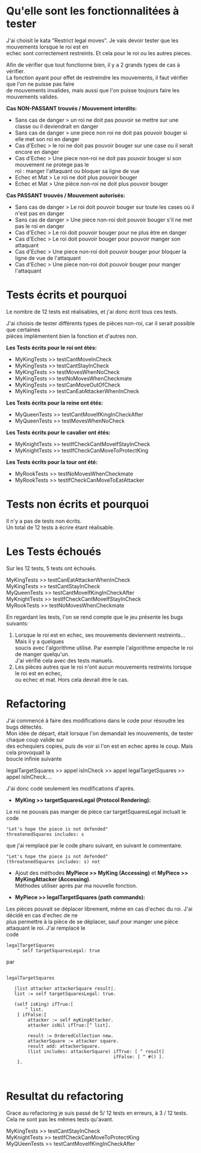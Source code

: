 


# Qu'elle sont les fonctionnalitées à tester    

J'ai choisit le kata "Restrict legal moves". Je vais devoir tester que les mouvements lorsque le roi est en      
echec sont correctement restreints. Et cela pour le roi ou les autres pieces.    

Afin de vérifier que tout fonctionne bien, il y a 2 grands types de cas à vérifier.    
La fonction ayant pour effet de restreindre les mouvements, il faut vérifier que l'on ne puisse pas faire     
de mouvements invalides, mais aussi que l'on puisse toujours faire les mouvements valides.      

**Cas NON-PASSANT trouvés / Mouvement interdits:**    
- Sans cas de danger > un roi ne doit pas pouvoir se mettre sur une classe ou il deviendrait en danger   
- Sans cas de danger > une piece non roi ne doit pas pouvoir bouger si elle met son roi en danger
- Cas d'Echec > le roi ne doit pas pouvoir bouger sur une case ou il serait encore en danger  
- Cas d'Echec > Une piece non-roi ne doit pas pouvoir bouger si son mouvement ne protege pas le     
roi : manger l'attaquant ou bloquer sa ligne de vue 
- Echec et Mat  > Le roi ne doit plus pouvoir bouger 
- Echec et Mat > Une pièce non-roi ne doit plus pouvoir bouger 

**Cas PASSANT trouvés / Mouvement autorisés:**        
- Sans cas de danger > Le roi doit pouvoir bouger sur toute les cases où il n'est pas en danger 
- Sans cas de danger > Une piece non-roi doit pouvoir bouger s'il ne met pas le roi en danger   
- Cas d'Echec >  Le roi doit pouvoir bouger pour ne plus être en danger      
- Cas d'Echec > Le roi doit pouvoir bouger pour pouvoir manger son attaquant    
- Cas d'Echec > Une piece non-roi doit pouvoir bouger pour bloquer la ligne de vue de l'attaquant  
- Cas d'Echec > Une piece non-roi doit pouvoir bouger pour manger l'attaquant    

# Tests écrits et pourquoi   

Le nombre de 12 tests est réalisables, et j'ai donc écrit tous ces tests.     

J'ai choisis de tester différents types de pièces non-roi, car il serait possible que certaines    
pièces implémentent bien la fonction et d'autres non.        

**Les Tests écrits pour le roi ont étés:**    
- MyKingTests >> testCantMoveInCheck    
- MyKingTests >> testCantStayInCheck    
- MyKingTests >> testMovesWhenNoCheck       
- MyKingTests >> testNoMovesWhenCheckmate     
- MyKingTests >> testCanMoveOutOfCheck     
- MyKingTests >> testCanEatAttackerWhenInCheck   

**Les Tests écrits pour la reine ont étés:**    
- MyQueenTests >> testCantMoveIfKingInCheckAfter     
- MyQueenTests >> testMovesWhenNoCheck    

**Les Tests écrits pour le cavalier ont étés:** 
- MyKnightTests >> testIfCheckCantMoveIfStayInCheck       
- MyKnightTests >> testIfCheckCanMoveToProtectKing    

**Les Tests écrits pour la tour ont été:**
- MyRookTests >> testNoMovesWhenCheckmate    
- MyRookTests >> testIfCheckCanMoveToEatAttacker    


# Tests non écrits et pourquoi    

Il n'y a pas de tests non écrits.     
Un total de 12 tests à écrire étant réalisable.    

# Les Tests échoués      

Sur les 12 tests, 5 tests ont échoués.   

MyKingTests >> testCanEatAttackerWhenInCheck   
MyKingTests >> testCantStayInCheck    
MyQueenTests >> testCantMoveIfKingInCheckAfter    
MyKnightTests >> testIfCheckCantMoveIfStayInCheck   
MyRookTests >> testNoMovesWhenCheckmate    

En regardant les tests, l'on se rend compte que le jeu présente les bugs suivants:    
1. Lorsque le roi est en echec, ses mouvements deviennent restreints...  Mais il y a quelques    
soucis avec l'algorithme utilisé. Par exemple l'algorithme empeche le roi de manger quelqu'un.    
J'ai vérifié cela avec des tests manuels.        
2. Les pièces autres que le roi n'ont aucun mouvements restreints lorsque le roi est en echec,    
ou echec et mat. Hors cela devrait être le cas.     

# Refactoring   

J'ai commencé à faire des modifications dans le code pour résoudre les bugs détectés.    
Mon idée de départ, était lorsque l'on demandait les mouvements, de tester chaque coup valide sur     
des echequiers copies, puis de voir si l'on est en echec après le coup. Mais cela provoquait la     
boucle infinie suivante        

legalTargetSquares >> appel isInCheck >> appel legalTargetSquares >> appel isInCheck....    

J'ai donc codé seulement les modifications d'après.    
 

- **MyKing >> targetSquaresLegal (Protocol Rendering):**    

Le roi ne pouvais pas manger de pièce car targetSquaresLegal incluait le code    

```
"Let's hope the piece is not defended"
threatenedSquares includes: s   
```

que j'ai remplacé par le code pharo suivant, en suivant le commentaire.       

```
"Let's hope the piece is not defended"
(threatenedSquares includes: s) not 
```

- Ajout des méthodes **MyPiece >> MyKing (Accessing)** et **MyPiece >> MyKingAttacker (Accessing)**.    
Méthodes utiliser après par ma nouvelle fonction.    

- **MyPiece >> legalTargetSquares (path commands):**    

Les pièces pouvait se déplacer librement, même en cas d'echec du roi. J'ai décidé en cas d'echec de ne      
plus permettre à la pièce de se déplacer, sauf pour manger une pièce attaquant le roi. J'ai remplacé le     
code     

```
legalTargetSquares
    ^ self targetSquaresLegal: true
```

par

```

legalTargetSquares

   |list attacker attackerSquare result|.
   list := self targetSquaresLegal: true.

   (self isKing) ifTrue:[
       ^ list.
    ] ifFalse:[
        attacker := self myKingAttacker.
        attacker isNil ifTrue:[^ list].
       
        result := OrderedCollection new.
        attackerSquare := attacker square.
        result add: attackerSquare.
        (list includes: attackerSquare) ifTrue: [ ^ result] 
	                                    ifFalse: [ ^ #() ].
    ].

	
```

# Resultat du refactoring   

Grace au refactoring je suis passé de 5/ 12 tests en erreurs, à 3 / 12 tests.   
Cela ne sont pas les mêmes tests qu'avant.   

MyKingTests >> testCantStayInCheck   
MyKnightTests >> testIfCheckCanMoveToProtectKing     
MyQUeenTests >> testCantMoveIfKingInCheckAfter   
